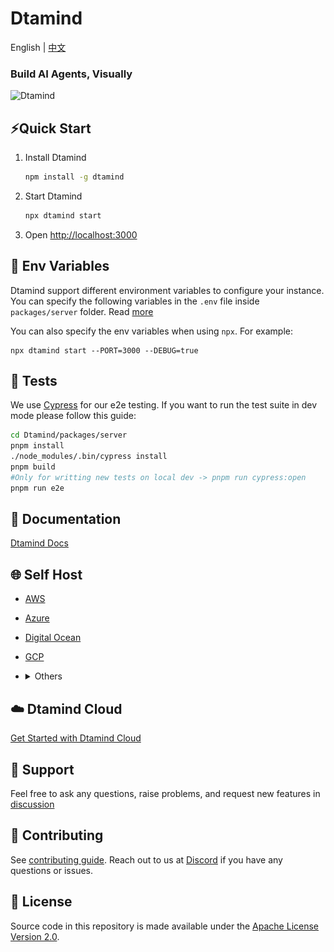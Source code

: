 <!-- markdownlint-disable MD030 -->

# Dtamind

English | [中文](./README-ZH.md)

<h3>Build AI Agents, Visually</h3>

![Dtamind](https://github.com/DtamindAI/Dtamind/blob/main/images/dtamind_agentflow.gif?raw=true)

## ⚡Quick Start

1. Install Dtamind
    ```bash
    npm install -g dtamind
    ```
2. Start Dtamind

    ```bash
    npx dtamind start
    ```

3. Open [http://localhost:3000](http://localhost:3000)

## 🌱 Env Variables

Dtamind support different environment variables to configure your instance. You can specify the following variables in the `.env` file inside `packages/server` folder. Read [more](https://github.com/DtamindAI/Dtamind/blob/main/CONTRIBUTING.md#-env-variables)

You can also specify the env variables when using `npx`. For example:

```
npx dtamind start --PORT=3000 --DEBUG=true
```

## 📖 Tests

We use [Cypress](https://github.com/cypress-io) for our e2e testing. If you want to run the test suite in dev mode please follow this guide:

```sh
cd Dtamind/packages/server
pnpm install
./node_modules/.bin/cypress install
pnpm build
#Only for writting new tests on local dev -> pnpm run cypress:open
pnpm run e2e
```

## 📖 Documentation

[Dtamind Docs](https://docs.dtamindai.com/)

## 🌐 Self Host

-   [AWS](https://docs.dtamindai.com/deployment/aws)
-   [Azure](https://docs.dtamindai.com/deployment/azure)
-   [Digital Ocean](https://docs.dtamindai.com/deployment/digital-ocean)
-   [GCP](https://docs.dtamindai.com/deployment/gcp)
-   <details>
      <summary>Others</summary>

    -   [Railway](https://docs.dtamindai.com/deployment/railway)

        [![Deploy on Railway](https://railway.app/button.svg)](https://railway.app/template/pn4G8S?referralCode=WVNPD9)

    -   [Render](https://docs.dtamindai.com/deployment/render)

        [![Deploy to Render](https://render.com/images/deploy-to-render-button.svg)](https://docs.dtamindai.com/deployment/render)

    -   [HuggingFace Spaces](https://docs.dtamindai.com/deployment/hugging-face)

        <a href="https://huggingface.co/spaces/DtamindAI/Dtamind"><img src="https://huggingface.co/datasets/huggingface/badges/raw/main/open-in-hf-spaces-sm.svg" alt="HuggingFace Spaces"></a>

    -   [Elestio](https://elest.io/open-source/dtamindai)

        [![Deploy on Elestio](https://elest.io/images/logos/deploy-to-elestio-btn.png)](https://elest.io/open-source/dtamindai)

    -   [Sealos](https://cloud.sealos.io/?openapp=system-template%3FtemplateName%3Ddtamind)

        [![](https://raw.githubusercontent.com/labring-actions/templates/main/Deploy-on-Sealos.svg)](https://cloud.sealos.io/?openapp=system-template%3FtemplateName%3Ddtamind)

    -   [RepoCloud](https://repocloud.io/details/?app_id=29)

        [![Deploy on RepoCloud](https://d16t0pc4846x52.cloudfront.net/deploy.png)](https://repocloud.io/details/?app_id=29)

      </details>

## ☁️ Dtamind Cloud

[Get Started with Dtamind Cloud](https://dtamindai.com/)

## 🙋 Support

Feel free to ask any questions, raise problems, and request new features in [discussion](https://github.com/DtamindAI/Dtamind/discussions)

## 🙌 Contributing

See [contributing guide](https://github.com/DtamindAI/Dtamind/blob/master/CONTRIBUTING.md). Reach out to us at [Discord](https://discord.gg/jbaHfsRVBW) if you have any questions or issues.

## 📄 License

Source code in this repository is made available under the [Apache License Version 2.0](https://github.com/DtamindAI/Dtamind/blob/master/LICENSE.md).
